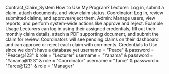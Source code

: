 Contract_Claim_System
How to Use My Program?
Lecturer: Log in, submit a claim, attach documents, and view claim status.
Coordinator: Log in, review submitted claims, and approve/reject them.
Admin: Manage users, view reports, and perform system-wide actions like approve and reject.
Example Usage
Lecturers can log in using their assigned credentials, fill out their monthly claim details, attach a PDF supporting document, and submit the claim for review.
Coordinators will see pending claims on their dashboard and can approve or reject each claim with comments.
Credentials to Use since we don’t have a database yet
username = "Peace" & password = "Peace@123" & role = "Lecturer" 
username = "Yanama" & password = "Yanama@123" & role = "Coordinator" 
username = "Tarce" & password = "Tarce@123" & role = "Manager"

